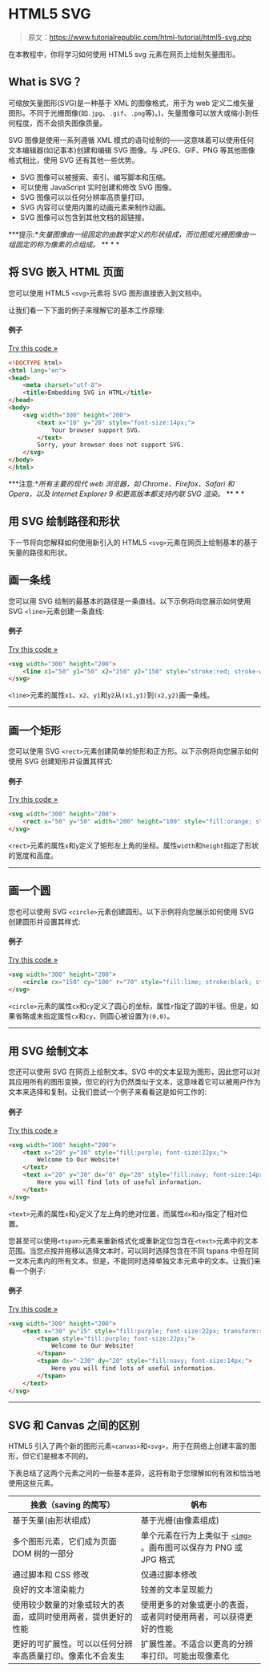 # HTML5 SVG

> 原文：<https://www.tutorialrepublic.com/html-tutorial/html5-svg.php>

在本教程中，你将学习如何使用 HTML5 svg 元素在网页上绘制矢量图形。

## What is SVG？

可缩放矢量图形(SVG)是一种基于 XML 的图像格式，用于为 web 定义二维矢量图形。不同于光栅图像(如`.jpg`、`.gif`、`.png`等)。)，矢量图像可以放大或缩小到任何程度，而不会损失图像质量。

SVG 图像是使用一系列遵循 XML 模式的语句绘制的——这意味着可以使用任何文本编辑器(如记事本)创建和编辑 SVG 图像。与 JPEG、GIF、PNG 等其他图像格式相比，使用 SVG 还有其他一些优势。

*   SVG 图像可以被搜索、索引、编写脚本和压缩。
*   可以使用 JavaScript 实时创建和修改 SVG 图像。
*   SVG 图像可以以任何分辨率高质量打印。
*   SVG 内容可以使用内置的动画元素来制作动画。
*   SVG 图像可以包含到其他文档的超链接。

 ***提示:**矢量图像由一组固定的由数学定义的形状组成，而位图或光栅图像由一组固定的称为像素的点组成。*  ** * *

## 将 SVG 嵌入 HTML 页面

您可以使用 HTML5 `<svg>`元素将 SVG 图形直接嵌入到文档中。

让我们看一下下面的例子来理解它的基本工作原理:

#### 例子

[Try this code »](../codelab.php?topic=html5&file=embed-svg-into-html-pages "Try this code using online Editor")

```html
<!DOCTYPE html>
<html lang="en">
<head>
    <meta charset="utf-8">
    <title>Embedding SVG in HTML</title>
</head>
<body>
    <svg width="300" height="200">
        <text x="10" y="20" style="font-size:14px;">
            Your browser support SVG.
        </text>
        Sorry, your browser does not support SVG.
    </svg>
</body>
</html>
```

 ***注意:**所有主要的现代 web 浏览器，如 Chrome、Firefox、Safari 和 Opera，以及 Internet Explorer 9 和更高版本都支持内联 SVG 渲染。*  ** * *

## 用 SVG 绘制路径和形状

下一节将向您解释如何使用新引入的 HTML5 `<svg>`元素在网页上绘制基本的基于矢量的路径和形状。

## 画一条线

您可以用 SVG 绘制的最基本的路径是一条直线。以下示例将向您展示如何使用 SVG `<line>`元素创建一条直线:

#### 例子

[Try this code »](../codelab.php?topic=html5&file=create-a-line-with-svg "Try this code using online Editor")

```html
<svg width="300" height="200">
    <line x1="50" y1="50" x2="250" y2="150" style="stroke:red; stroke-width:3;" />
</svg>
```

`<line>`元素的属性`x1`、`x2`、`y1`和`y2`从`(x1,y1)`到`(x2,y2)`画一条线。

* * *

## 画一个矩形

您可以使用 SVG `<rect>`元素创建简单的矩形和正方形。以下示例将向您展示如何使用 SVG 创建矩形并设置其样式:

#### 例子

[Try this code »](../codelab.php?topic=html5&file=create-a-rectangle-with-svg "Try this code using online Editor")

```html
<svg width="300" height="200">
    <rect x="50" y="50" width="200" height="100" style="fill:orange; stroke:black; stroke-width:3;" />
</svg>
```

`<rect>`元素的属性`x`和`y`定义了矩形左上角的坐标。属性`width`和`height`指定了形状的宽度和高度。

* * *

## 画一个圆

您也可以使用 SVG `<circle>`元素创建圆形。以下示例将向您展示如何使用 SVG 创建圆形并设置其样式:

#### 例子

[Try this code »](../codelab.php?topic=html5&file=create-a-circle-with-svg "Try this code using online Editor")

```html
<svg width="300" height="200">
    <circle cx="150" cy="100" r="70" style="fill:lime; stroke:black; stroke-width:3;" />
</svg>
```

`<circle>`元素的属性`cx`和`cy`定义了圆心的坐标，属性`r`指定了圆的半径。但是，如果省略或未指定属性`cx`和`cy`，则圆心被设置为`(0,0)`。

* * *

## 用 SVG 绘制文本

您还可以使用 SVG 在网页上绘制文本。SVG 中的文本呈现为图形，因此您可以对其应用所有的图形变换，但它的行为仍然类似于文本，这意味着它可以被用户作为文本来选择和复制。让我们尝试一个例子来看看这是如何工作的:

#### 例子

[Try this code »](../codelab.php?topic=html5&file=render-text-with-svg "Try this code using online Editor")

```html
<svg width="300" height="200">
    <text x="20" y="30" style="fill:purple; font-size:22px;">
        Welcome to Our Website!
    </text>
    <text x="20" y="30" dx="0" dy="20" style="fill:navy; font-size:14px;">
        Here you will find lots of useful information.
    </text>
</svg>
```

`<text>`元素的属性`x`和`y`定义了左上角的绝对位置，而属性`dx`和`dy`指定了相对位置。

您甚至可以使用`<tspan>`元素来重新格式化或重新定位包含在`<text>`元素中的文本范围。当您点按并拖移以选择文本时，可以同时选择包含在不同 tspans 中但在同一文本元素内的所有文本。但是，不能同时选择单独文本元素中的文本。让我们来看一个例子:

#### 例子

[Try this code »](../codelab.php?topic=html5&file=rotate-and-render-text-with-svg "Try this code using online Editor")

```html
<svg width="300" height="200">
    <text x="30" y="15" style="fill:purple; font-size:22px; transform:rotate(30deg);">
        <tspan style="fill:purple; font-size:22px;">
            Welcome to Our Website!
        </tspan>
        <tspan dx="-230" dy="20" style="fill:navy; font-size:14px;">
            Here you will find lots of useful information.
        </tspan>
    </text>
</svg>
```

* * *

## SVG 和 Canvas 之间的区别

HTML5 引入了两个新的图形元素`<canvas>`和`<svg>`，用于在网络上创建丰富的图形，但它们是根本不同的。

下表总结了这两个元素之间的一些基本差异，这将有助于您理解如何有效和恰当地使用这些元素。

| 挽救（saving 的简写） | 帆布 |
| --- | --- |
| 基于矢量(由形状组成) | 基于光栅(由像素组成) |
| 多个图形元素，它们成为页面 DOM 树的一部分 | 单个元素在行为上类似于 [`<img>`](/html-reference/html-img-tag.php) 。画布图可以保存为 PNG 或 JPG 格式 |
| 通过脚本和 CSS 修改 | 仅通过脚本修改 |
| 良好的文本渲染能力 | 较差的文本呈现能力 |
| 使用较少数量的对象或较大的表面，或同时使用两者，提供更好的性能 | 使用更多的对象或更小的表面，或者同时使用两者，可以获得更好的性能 |
| 更好的可扩展性。可以以任何分辨率高质量打印。像素化不会发生 | 扩展性差。不适合以更高的分辨率打印。可能出现像素化 |**